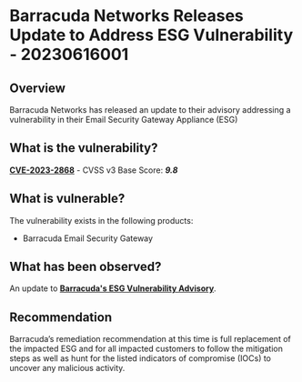 # Barracuda Networks Releases Update to Address ESG Vulnerability - 20230616001

## Overview

Barracuda Networks has released an update to their advisory addressing a vulnerability in their Email Security Gateway Appliance (ESG)

## What is the vulnerability?

[**CVE-2023-2868**](https://nvd.nist.gov/vuln/detail/CVE-2023-2868) - CVSS v3 Base Score: ***9.8***

## What is vulnerable?

The vulnerability exists in the following products:

- Barracuda Email Security Gateway

## What has been observed?

An update to [**Barracuda's ESG Vulnerability Advisory**](https://www.barracuda.com/company/legal/esg-vulnerability).

## Recommendation

Barracuda’s remediation recommendation at this time is full replacement of the impacted ESG and for all impacted customers to follow the mitigation steps as well as hunt for the listed indicators of compromise (IOCs) to uncover any malicious activity.